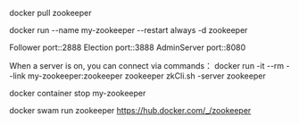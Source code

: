 docker pull zookeeper

docker run --name my-zookeeper --restart always -d zookeeper

Follower port::2888
Election port::3888
AdminServer port::8080

When a server is on, you can connect via commands：
docker run -it --rm --link my-zookeeper:zookeeper zookeeper zkCli.sh -server zookeeper

docker container stop  my-zookeeper

docker swam run zookeeper
https://hub.docker.com/_/zookeeper